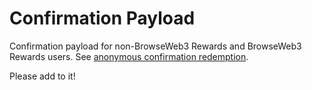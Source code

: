 # Confirmation Payload

Confirmation payload for non-BrowseWeb3 Rewards and BrowseWeb3 Rewards users. See [anonymous confirmation redemption](../../utility/redeem_confirmation/README.md).

Please add to it!
